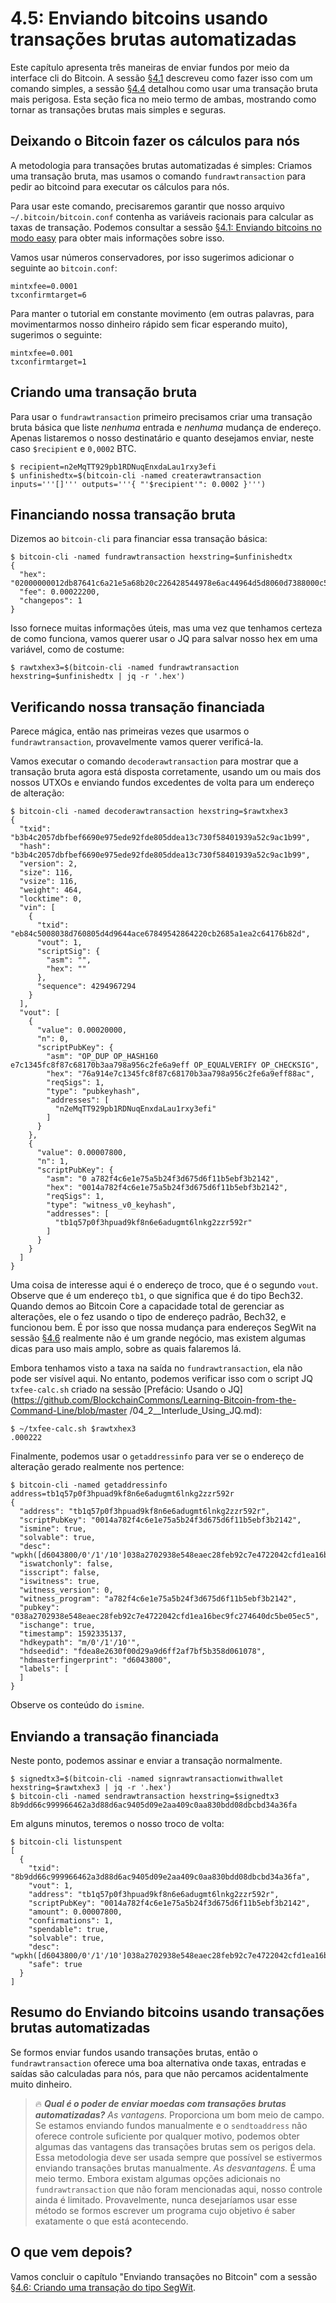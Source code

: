 # 4.5: Enviando bitcoins usando transações brutas automatizadas

Este capítulo apresenta três maneiras de enviar fundos por meio da interface cli do Bitcoin. A sessão [§4.1](04_1_Sending_Coins_The_Easy_Way.md) descreveu como fazer isso com um comando simples, a sessão [§4.4](04_4_Sending_Coins_with_a_Raw_Transaction.md) detalhou como usar uma transação bruta mais perigosa. Esta seção fica no meio termo de ambas, mostrando como tornar as transações brutas mais simples e seguras.

## Deixando o Bitcoin fazer os cálculos para nós

A metodologia para transações brutas automatizadas é simples: Criamos uma transação bruta, mas usamos o comando ```fundrawtransaction``` para pedir ao bitcoind para executar os cálculos para nós.

Para usar este comando, precisaremos garantir que nosso arquivo ```~/.bitcoin/bitcoin.conf``` contenha as variáveis racionais para calcular as taxas de transação. Podemos consultar a sessão [§4.1: Enviando bitcoins no modo easy](04_1_Sending_Coins_The_Easy_Way.md) para obter mais informações sobre isso.

Vamos usar números conservadores, por isso sugerimos adicionar o seguinte ao `bitcoin.conf`:
```
mintxfee=0.0001
txconfirmtarget=6
```
Para manter o tutorial em constante movimento (em outras palavras, para movimentarmos nosso dinheiro rápido sem ficar esperando muito), sugerimos o seguinte:
```
mintxfee=0.001
txconfirmtarget=1
```

## Criando uma transação bruta

Para usar o ```fundrawtransaction``` primeiro precisamos criar uma transação bruta básica que liste _nenhuma_ entrada e _nenhuma_ mudança de endereço. Apenas listaremos o nosso destinatário e quanto desejamos enviar, neste caso ```$recipient``` e ```0,0002``` BTC.
```
$ recipient=n2eMqTT929pb1RDNuqEnxdaLau1rxy3efi
$ unfinishedtx=$(bitcoin-cli -named createrawtransaction inputs='''[]''' outputs='''{ "'$recipient'": 0.0002 }''')
```

## Financiando nossa transação bruta

Dizemos ao ```bitcoin-cli``` para financiar essa transação básica:
```
$ bitcoin-cli -named fundrawtransaction hexstring=$unfinishedtx
{
  "hex": "02000000012db87641c6a21e5a68b20c226428544978e6ac44964d5d8060d7388000c584eb0100000000feffffff02204e0000000000001976a914e7c1345fc8f87c68170b3aa798a956c2fe6a9eff88ac781e0000000000001600140cc9cdcf45d4ea17f5227a7ead52367aad10a88400000000",
  "fee": 0.00022200,
  "changepos": 1
}
```
Isso fornece muitas informações úteis, mas uma vez que tenhamos certeza de como funciona, vamos querer usar o JQ para salvar nosso hex em uma variável, como de costume:
```
$ rawtxhex3=$(bitcoin-cli -named fundrawtransaction hexstring=$unfinishedtx | jq -r '.hex')
```
## Verificando nossa transação financiada

Parece mágica, então nas primeiras vezes que usarmos o ```fundrawtransaction```, provavelmente vamos querer verificá-la.

Vamos executar o comando ```decoderawtransaction``` para mostrar que a transação bruta agora está disposta corretamente, usando um ou mais dos nossos UTXOs e enviando fundos excedentes de volta para um endereço de alteração:
```
$ bitcoin-cli -named decoderawtransaction hexstring=$rawtxhex3
{
  "txid": "b3b4c2057dbfbef6690e975ede92fde805ddea13c730f58401939a52c9ac1b99",
  "hash": "b3b4c2057dbfbef6690e975ede92fde805ddea13c730f58401939a52c9ac1b99",
  "version": 2,
  "size": 116,
  "vsize": 116,
  "weight": 464,
  "locktime": 0,
  "vin": [
    {
      "txid": "eb84c5008038d760805d4d9644ace67849542864220cb2685a1ea2c64176b82d",
      "vout": 1,
      "scriptSig": {
        "asm": "",
        "hex": ""
      },
      "sequence": 4294967294
    }
  ],
  "vout": [
    {
      "value": 0.00020000,
      "n": 0,
      "scriptPubKey": {
        "asm": "OP_DUP OP_HASH160 e7c1345fc8f87c68170b3aa798a956c2fe6a9eff OP_EQUALVERIFY OP_CHECKSIG",
        "hex": "76a914e7c1345fc8f87c68170b3aa798a956c2fe6a9eff88ac",
        "reqSigs": 1,
        "type": "pubkeyhash",
        "addresses": [
          "n2eMqTT929pb1RDNuqEnxdaLau1rxy3efi"
        ]
      }
    },
    {
      "value": 0.00007800,
      "n": 1,
      "scriptPubKey": {
        "asm": "0 a782f4c6e1e75a5b24f3d675d6f11b5ebf3b2142",
        "hex": "0014a782f4c6e1e75a5b24f3d675d6f11b5ebf3b2142",
        "reqSigs": 1,
        "type": "witness_v0_keyhash",
        "addresses": [
          "tb1q57p0f3hpuad9kf8n6e6adugmt6lnkg2zzr592r"
        ]
      }
    }
  ]
}
```
Uma coisa de interesse aqui é o endereço de troco, que é o segundo ```vout```. Observe que é um endereço ```tb1```, o que significa que é do tipo Bech32. Quando demos ao Bitcoin Core a capacidade total de gerenciar as alterações, ele o fez usando o tipo de endereço padrão, Bech32, e funcionou bem. É por isso que nossa mudança para endereços SegWit na sessão [§4.6](04_6_Creating_a_Segwit_Transaction.md) realmente não é um grande negócio, mas existem algumas dicas para uso mais amplo, sobre as quais falaremos lá.

Embora tenhamos visto a taxa na saída no ```fundrawtransaction```, ela não pode ser visível aqui. No entanto, podemos verificar isso com o script JQ ```txfee-calc.sh``` criado na sessão [Prefácio: Usando o JQ](https://github.com/BlockchainCommons/Learning-Bitcoin-from-the-Command-Line/blob/master /04_2__Interlude_Using_JQ.md):
```
$ ~/txfee-calc.sh $rawtxhex3
.000222
```
Finalmente, podemos usar o ```getaddressinfo``` para ver se o endereço de alteração gerado realmente nos pertence:
```
$ bitcoin-cli -named getaddressinfo address=tb1q57p0f3hpuad9kf8n6e6adugmt6lnkg2zzr592r
{
  "address": "tb1q57p0f3hpuad9kf8n6e6adugmt6lnkg2zzr592r",
  "scriptPubKey": "0014a782f4c6e1e75a5b24f3d675d6f11b5ebf3b2142",
  "ismine": true,
  "solvable": true,
  "desc": "wpkh([d6043800/0'/1'/10']038a2702938e548eaec28feb92c7e4722042cfd1ea16bec9fc274640dc5be05ec5)#zpv26nar",
  "iswatchonly": false,
  "isscript": false,
  "iswitness": true,
  "witness_version": 0,
  "witness_program": "a782f4c6e1e75a5b24f3d675d6f11b5ebf3b2142",
  "pubkey": "038a2702938e548eaec28feb92c7e4722042cfd1ea16bec9fc274640dc5be05ec5",
  "ischange": true,
  "timestamp": 1592335137,
  "hdkeypath": "m/0'/1'/10'",
  "hdseedid": "fdea8e2630f00d29a9d6ff2af7bf5b358d061078",
  "hdmasterfingerprint": "d6043800",
  "labels": [
  ]
}
```
Observe os conteúdo do `ismine`.

## Enviando a transação financiada

Neste ponto, podemos assinar e enviar a transação normalmente.
```
$ signedtx3=$(bitcoin-cli -named signrawtransactionwithwallet hexstring=$rawtxhex3 | jq -r '.hex')
$ bitcoin-cli -named sendrawtransaction hexstring=$signedtx3
8b9dd66c999966462a3d88d6ac9405d09e2aa409c0aa830bdd08dbcbd34a36fa
```
Em alguns minutos, teremos o nosso troco de volta:
```
$ bitcoin-cli listunspent
[
  {
    "txid": "8b9dd66c999966462a3d88d6ac9405d09e2aa409c0aa830bdd08dbcbd34a36fa",
    "vout": 1,
    "address": "tb1q57p0f3hpuad9kf8n6e6adugmt6lnkg2zzr592r",
    "scriptPubKey": "0014a782f4c6e1e75a5b24f3d675d6f11b5ebf3b2142",
    "amount": 0.00007800,
    "confirmations": 1,
    "spendable": true,
    "solvable": true,
    "desc": "wpkh([d6043800/0'/1'/10']038a2702938e548eaec28feb92c7e4722042cfd1ea16bec9fc274640dc5be05ec5)#zpv26nar",
    "safe": true
  }
]
```

## Resumo do Enviando bitcoins usando transações brutas automatizadas

Se formos enviar fundos usando transações brutas, então o ```fundrawtransaction``` oferece uma boa alternativa onde taxas, entradas e saídas são calculadas para nós, para que não percamos acidentalmente muito dinheiro.

> :fire: ***Qual é o poder de enviar moedas com transações brutas automatizadas?***
> _As vantagens._ Proporciona um bom meio de campo. Se estamos enviando fundos manualmente e o ```sendtoaddress``` não oferece controle suficiente por qualquer motivo, podemos obter algumas das vantagens das transações brutas sem os perigos dela. Essa metodologia deve ser usada sempre que possível se estivermos enviando transações brutas manualmente.
> _As desvantagens._ É uma meio termo. Embora existam algumas opções adicionais no ```fundrawtransaction``` que não foram mencionadas aqui, nosso controle ainda é limitado. Provavelmente, nunca desejaríamos usar esse método se formos escrever um programa cujo objetivo é saber exatamente o que está acontecendo.

## O que vem depois?

Vamos concluir o capítulo "Enviando transações no Bitcoin" com a sessão [§4.6: Criando uma transação do tipo SegWit](04_6_Creating_a_Segwit_Transaction.md).